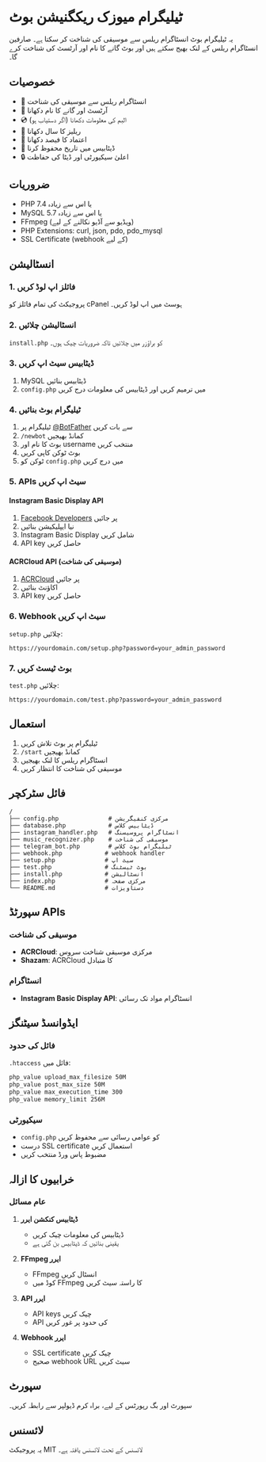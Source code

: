 # ٹیلیگرام میوزک ریکگنیشن بوٹ

یہ ٹیلیگرام بوٹ انسٹاگرام ریلس سے موسیقی کی شناخت کر سکتا ہے۔ صارفین انسٹاگرام ریلس کے لنک بھیج سکتے ہیں اور بوٹ گانے کا نام اور آرٹسٹ کی شناخت کرے گا۔

## خصوصیات

- 🎵 انسٹاگرام ریلس سے موسیقی کی شناخت
- 🎤 آرٹسٹ اور گانے کا نام دکھانا
- 💿 البم کی معلومات دکھانا (اگر دستیاب ہو)
- 📅 ریلیز کا سال دکھانا
- 🎯 اعتماد کا فیصد دکھانا
- 💾 ڈیٹابیس میں تاریخ محفوظ کرنا
- 🔒 اعلیٰ سیکیورٹی اور ڈیٹا کی حفاظت

## ضروریات

- PHP 7.4 یا اس سے زیادہ
- MySQL 5.7 یا اس سے زیادہ
- FFmpeg (ویڈیو سے آڈیو نکالنے کے لیے)
- PHP Extensions: curl, json, pdo, pdo_mysql
- SSL Certificate (webhook کے لیے)

## انسٹالیشن

### 1. فائلز اپ لوڈ کریں

پروجیکٹ کی تمام فائلز کو cPanel ہوسٹ میں اپ لوڈ کریں۔

### 2. انسٹالیشن چلائیں

`install.php` کو براؤزر میں چلائیں تاکہ ضروریات چیک ہوں۔

### 3. ڈیٹابیس سیٹ اپ کریں

1. MySQL ڈیٹابیس بنائیں
2. `config.php` میں ترمیم کریں اور ڈیٹابیس کی معلومات درج کریں

### 4. ٹیلیگرام بوٹ بنائیں

1. ٹیلیگرام پر [@BotFather](https://t.me/botfather) سے بات کریں
2. `/newbot` کمانڈ بھیجیں
3. بوٹ کا نام اور username منتخب کریں
4. بوٹ ٹوکن کاپی کریں
5. ٹوکن کو `config.php` میں درج کریں

### 5. APIs سیٹ اپ کریں

#### Instagram Basic Display API
1. [Facebook Developers](https://developers.facebook.com/) پر جائیں
2. نیا ایپلیکیشن بنائیں
3. Instagram Basic Display شامل کریں
4. API key حاصل کریں

#### ACRCloud API (موسیقی کی شناخت)
1. [ACRCloud](https://www.acrcloud.com/) پر جائیں
2. اکاؤنٹ بنائیں
3. API key حاصل کریں

### 6. Webhook سیٹ اپ کریں

`setup.php` چلائیں:

```
https://yourdomain.com/setup.php?password=your_admin_password
```

### 7. بوٹ ٹیسٹ کریں

`test.php` چلائیں:

```
https://yourdomain.com/test.php?password=your_admin_password
```

## استعمال

1. ٹیلیگرام پر بوٹ تلاش کریں
2. `/start` کمانڈ بھیجیں
3. انسٹاگرام ریلس کا لنک بھیجیں
4. موسیقی کی شناخت کا انتظار کریں

## فائل سٹرکچر

```
/
├── config.php              # مرکزی کنفیگریشن
├── database.php            # ڈیٹابیس کلاس
├── instagram_handler.php   # انسٹاگرام پروسیسنگ
├── music_recognizer.php    # موسیقی کی شناخت
├── telegram_bot.php        # ٹیلیگرام بوٹ کلاس
├── webhook.php            # webhook handler
├── setup.php              # سیٹ اپ
├── test.php               # بوٹ ٹیسٹنگ
├── install.php            # انسٹالیشن
├── index.php              # مرکزی صفحہ
└── README.md              # دستاویزات
```

## سپورٹڈ APIs

### موسیقی کی شناخت
- **ACRCloud**: مرکزی موسیقی شناخت سروس
- **Shazam**: ACRCloud کا متبادل

### انسٹاگرام
- **Instagram Basic Display API**: انسٹاگرام مواد تک رسائی

## ایڈوانسڈ سیٹنگز

### فائل کی حدود
`.htaccess` فائل میں:
```apache
php_value upload_max_filesize 50M
php_value post_max_size 50M
php_value max_execution_time 300
php_value memory_limit 256M
```

### سیکیورٹی
- `config.php` کو عوامی رسائی سے محفوظ کریں
- درست SSL certificate استعمال کریں
- مضبوط پاس ورڈ منتخب کریں

## خرابیوں کا ازالہ

### عام مسائل

1. **ڈیٹابیس کنکشن ایرر**
   - ڈیٹابیس کی معلومات چیک کریں
   - یقینی بنائیں کہ ڈیٹابیس بن گئی ہے

2. **FFmpeg ایرر**
   - FFmpeg انسٹال کریں
   - کوڈ میں FFmpeg کا راستہ سیٹ کریں

3. **API ایرر**
   - API keys چیک کریں
   - API کی حدود پر غور کریں

4. **Webhook ایرر**
   - SSL certificate چیک کریں
   - صحیح webhook URL سیٹ کریں

## سپورٹ

سپورٹ اور بگ رپورٹس کے لیے، براہ کرم ڈیولپر سے رابطہ کریں۔

## لائسنس

یہ پروجیکٹ MIT لائسنس کے تحت لائسنس یافتہ ہے۔